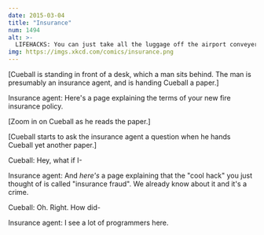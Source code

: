 ```yaml
---
date: 2015-03-04
title: "Insurance"
num: 1494
alt: >-
  LIFEHACKS: You can just take all the luggage off the airport conveyer belt and leave with it. They don't check that it's yours at the door!
img: https://imgs.xkcd.com/comics/insurance.png
---
```

[Cueball is standing in front of a desk, which a man sits behind. The man is presumably an insurance agent, and is handing Cueball a paper.]

Insurance agent: Here's a page explaining the terms of your new fire insurance policy.

[Zoom in on Cueball as he reads the paper.]

[Cueball starts to ask the insurance agent a question when he hands Cueball yet another paper.]

Cueball: Hey, what if I-

Insurance agent: And *here's* a page explaining that the "cool hack" you just thought of is called "insurance fraud". We already know about it and it's a crime.

Cueball: Oh. Right. How did-

Insurance agent: I see a lot of programmers here.